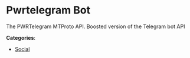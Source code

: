 # Pwrtelegram Bot


The PWRTelegram MTProto API. Boosted version of the Telegram bot API



**Categories**:

- [Social](https://github.com/apis-list/apis-list#social)



